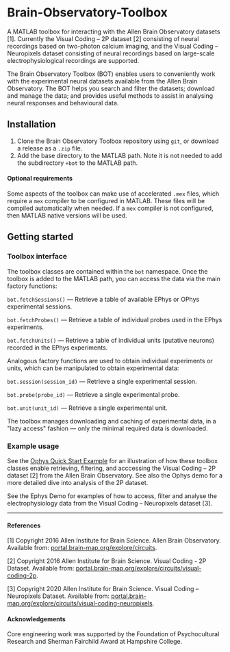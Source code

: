 # Brain-Observatory-Toolbox
A MATLAB toolbox for interacting with the Allen Brain Observatory datasets \[1\]. Currently the Visual Coding – 2P dataset \[2\] consisting of neural recordings based on two-photon calcium imaging, and the Visual Coding – Neuropixels dataset consisting of neural recordings based on large-scale electrophysiological recordings are supported.

The Brain Observatory Toolbox (BOT) enables users to conveniently work with the experimental neural datasets available from the Allen Brain Observatory. The BOT helps you search and filter the datasets; download and manage the data; and provides useful methods to assist in analysing neural responses and behavioural data.

## Installation

1. Clone the Brain Observatory Toolbox repository using `git`, or download a release as a `.zip` file.
2. Add the base directory to the MATLAB path. Note it is not needed to add the subdirectory `+bot` to the MATLAB path.

#### Optional requirements

Some aspects of the toolbox can make use of accelerated `.mex` files, which require a `mex` compiler to be configured in MATLAB. These files will be compiled automatically when needed. If a `mex` compiler is not configured, then MATLAB native versions will be used.

## Getting started

### Toolbox interface

The toolbox classes are contained within the `bot` namespace. Once the toolbox is added to the MATLAB path, you can access the data via the main factory functions:

`bot.fetchSessions()` — Retrieve a table of available EPhys or OPhys experimental sessions.

`bot.fetchProbes()` — Retrieve a table of individual probes used in the EPhys experiments.

`bot.fetchUnits()` — Retrieve a table of individual units (putative neurons) recorded in the EPhys experiments.

Analogous factory functions are used to obtain individual experiments or units, which can be manipulated to obtain experimental data:

`bot.session(session_id)` — Retrieve a single experimental session.

`bot.probe(probe_id)` — Retrieve a single experimental probe.

`bot.unit(unit_id)` — Retrieve a single experimental unit.

The toolbox manages downloading and caching of experimental data, in a "lazy access" fashion — only the minimal required data is downloaded.

### Example usage
See the [Ophys Quick Start Example](https://viewer.mathworks.com/?viewer=live_code&url=https%3A%2F%2Fwww.mathworks.com%2Fmatlabcentral%2Fmlc-downloads%2Fdownloads%2F6aee4c33-d05e-4715-82ab-748f121adcad%2Ff8904f7a-8904-2deb-4404-99caae194d40%2Ffiles%2FOphysQuickStart.mlx&embed=web) for an illustration of how these toolbox classes enable retrieving, filtering, and acccessing the Visual Coding – 2P dataset [2] from the Allen Brain Observatory. See also the Ophys demo for a more detailed dive into analysis of the 2P dataset.

See the Ephys Demo for examples of how to access, filter and analyse the electrophysiology data from the Visual Coding – Neuropixels dataset [3].

----
#### References

[1] Copyright 2016 Allen Institute for Brain Science. Allen Brain Observatory. Available from: [portal.brain-map.org/explore/circuits](http://portal.brain-map.org/explore/circuits).

[2] Copyright 2016 Allen Institute for Brain Science. Visual Coding - 2P Dataset. Available from: [portal.brain-map.org/explore/circuits/visual-coding-2p](http://portal.brain-map.org/explore/circuits/visual-coding-2p).

[3] Copyright 2020 Allen Institute for Brain Science. Visual Coding – Neuropixels Dataset. Available from: [portal.brain-map.org/explore/circuits/visual-coding-neuropixels](https://portal.brain-map.org/explore/circuits/visual-coding-neuropixels).

#### Acknowledgements

Core engineering work was supported by the Foundation of Psychocultural Research and Sherman Fairchild Award at Hampshire College. 
